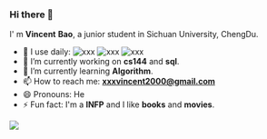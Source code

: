 ### Hi there 👋

I' m **Vincent** **Bao**, a junior student in Sichuan University, ChengDu.

- 🤔 I use daily: ![xxx](https://img.shields.io/badge/Language-Python-green) ![xxx](https://img.shields.io/badge/Language-C%2B%2B-brightgreen) ![xxx](https://img.shields.io/badge/IDE-Vscode-orange)
- 🔭 I’m currently working on **cs144** and **sql**.
- 🌱 I’m currently learning **Algorithm**.
- 📫 How to reach me: **xxxvincent2000@gmail.com**
- 😄 Pronouns: He
- ⚡ Fun fact: I'm a **INFP** and I like **books** and **movies**.

![](https://github-readme-stats.vercel.app/api?username=xxxVincent-L&theme=dark)





